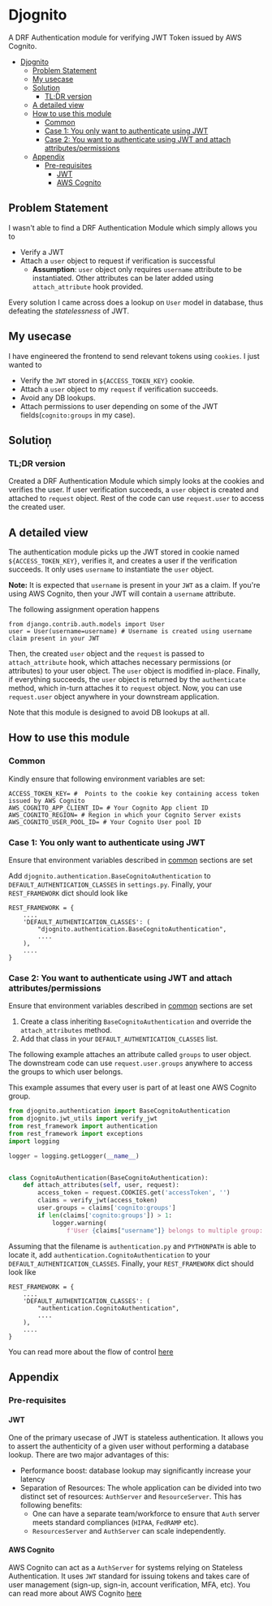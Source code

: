 # Djognito

A DRF Authentication module for verifying JWT Token issued by AWS Cognito.

- [Djognito](#djognito)
  - [Problem Statement](#problem-statement)
  - [My usecase](#my-usecase)
  - [Solution̦̦](#solution̦̦)
    - [TL;DR version](#tldr-version)
  - [A detailed view](#a-detailed-view)
  - [How to use this module](#how-to-use-this-module)
    - [Common](#common)
    - [Case 1: You only want to authenticate using JWT](#case-1-you-only-want-to-authenticate-using-jwt)
    - [Case 2: You want to authenticate using JWT and attach attributes/permissions](#case-2-you-want-to-authenticate-using-jwt-and-attach-attributespermissions)
  - [Appendix](#appendix)
    - [Pre-requisites](#pre-requisites)
      - [JWT](#jwt)
      - [AWS Cognito](#aws-cognito)

## Problem Statement

I wasn't able to find a DRF Authentication Module which simply allows you to 
  * Verify a JWT
  * Attach a `user` object to request if verification is successful
    * **Assumption**: `user` object only requires `username` attribute to be instantiated. Other attributes can be later added using `attach_attribute` hook provided.

Every solution I came across does a lookup on `User` model in database, thus defeating the _statelessness_ of JWT.

## My usecase

I have engineered the frontend to send relevant tokens using `cookies`. I just wanted to

*  Verify the  `JWT` stored in `${ACCESS_TOKEN_KEY}` cookie.
*  Attach a `user` object to my `request` if verification succeeds.
*  Avoid any DB lookups.
*  Attach permissions to user depending on some of the JWT fields(`cognito:groups` in my case).


## Solution̦̦

### TL;DR version

Created a DRF Authentication Module which simply looks at the cookies and verifies the user. If user verification succeeds, 
a `user` object is created and attached to `request` object. Rest of the code can use `request.user` to access the created user. 

## A detailed view

The authentication module picks up the JWT stored in cookie named `${ACCESS_TOKEN_KEY}`, verifies it, and creates a user if the verification succeeds. It only uses `username` to instantiate the `user` object. 

**Note:** It is expected that `username` is present in your `JWT` as a claim. If you're using AWS Cognito, then your JWT will contain a `username` attribute.

The following assignment operation happens
```
from django.contrib.auth.models import User
user = User(username=username) # Username is created using username claim present in your JWT
```

Then, the created `user` object and the `request` is passed to `attach_attribute` hook, which attaches necessary permissions (or attributes) to your user object. The `user` object is modified in-place. Finally, if everything succeeds, the `user` object is returned by the `authenticate` method, which in-turn attaches it to `request` object. Now, you can use `request.user` object anywhere in your downstream application.

Note that this module is designed to avoid DB lookups at all. 

## How to use this module

### Common

Kindly ensure that following environment variables are set:

```
ACCESS_TOKEN_KEY= #  Points to the cookie key containing access token issued by AWS Cognito
AWS_COGNITO_APP_CLIENT_ID= # Your Cognito App client ID
AWS_COGNITO_REGION= # Region in which your Cognito Server exists
AWS_COGNITO_USER_POOL_ID= # Your Cognito User pool ID 
```

### Case 1: You only want to authenticate using JWT

Ensure that environment variables described in [common](#common) sections are set

Add  `djognito.authentication.BaseCognitoAuthentication` to `DEFAULT_AUTHENTICATION_CLASSES` in `settings.py`. Finally, your `REST_FRAMEWORK` dict should look like

```
REST_FRAMEWORK = {
    ....
    'DEFAULT_AUTHENTICATION_CLASSES': (
        "djognito.authentication.BaseCognitoAuthentication",
        ....
    ),
    ....
}
```

### Case 2: You want to authenticate using JWT and attach attributes/permissions

Ensure that environment variables described in [common](#common) sections are set

1. Create a class inheriting `BaseCognitoAuthentication` and override the `attach_attributes` method.
2. Add that class in your `DEFAULT_AUTHENTICATION_CLASSES` list.

The following example attaches an attribute called `groups` to user object. The downstream code can use `request.user.groups` anywhere to access the groups to which user belongs.

This example assumes that every user is part of at least one AWS Cognito group.

```python
from djognito.authentication import BaseCognitoAuthentication
from djognito.jwt_utils import verify_jwt
from rest_framework import authentication
from rest_framework import exceptions
import logging

logger = logging.getLogger(__name__)


class CognitoAuthentication(BaseCognitoAuthentication):
    def attach_attributes(self, user, request):
        access_token = request.COOKIES.get('accessToken', '')
        claims = verify_jwt(access_token)
        user.groups = claims['cognito:groups']
        if len(claims['cognito:groups']) > 1:
            logger.warning(
                f'User {claims["username"]} belongs to multiple group: {claims["cognito: groups"]}.')
```

Assuming that the filename is `authentication.py` and `PYTHONPATH` is able to locate it, add `authentication.CognitoAuthentication` to your `DEFAULT_AUTHENTICATION_CLASSES`. Finally, your `REST_FRAMEWORK` dict should look like
```
REST_FRAMEWORK = {
    ....
    'DEFAULT_AUTHENTICATION_CLASSES': (
        "authentication.CognitoAuthentication",
        ....
    ),
    ....
}
```

You can read more about the flow of control [here](#a-detailed-view)

## Appendix

### Pre-requisites

#### JWT

One of the primary usecase of JWT is stateless authentication. It allows you to assert the authenticity of a given user without performing a database lookup. There are two major advantages of this:

* Performance boost: database lookup may significantly increase your latency
* Separation of Resources: The whole application can be divided into two distinct set of resources: `AuthServer` and `ResourceServer`. This has following benefits: 
  * One can have a separate team/workforce to ensure that `Auth` server meets standard compliances (`HIPAA`, `FedRAMP` etc).
  * `ResourcesServer` and `AuthServer` can scale independently.

#### AWS Cognito

AWS Cognito can act as a `AuthServer` for systems relying on Stateless Authentication. It uses `JWT` standard for issuing tokens and takes care of user management (sign-up, sign-in, account verification, MFA, etc). You can read more about AWS Cognito [here](https://aws.amazon.com/cognito/)
